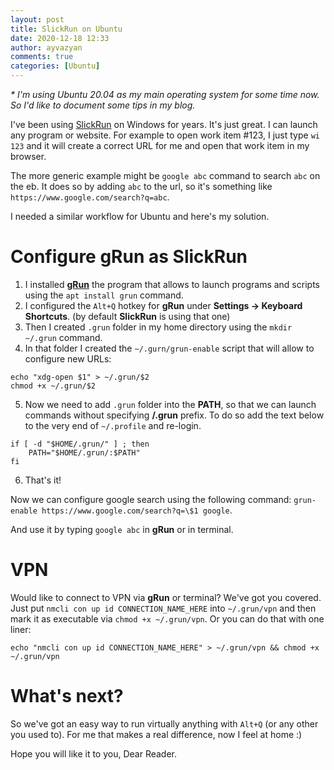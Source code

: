```yaml
---
layout: post
title: SlickRun on Ubuntu
date: 2020-12-18 12:33
author: ayvazyan
comments: true
categories: [Ubuntu]
---
```



*\* I'm using Ubuntu 20.04 as my main operating system for some time now. 
So I'd like to document some tips in my blog.*

I've been using [SlickRun](https://bayden.com/slickrun/) on Windows for years. It's just great. I can launch any program or website. For example to open work item #123, I just type `wi 123` and it will create a correct URL for me and open that work item in my browser.

The more generic example might be `google abc` command to search `abc` on the eb. It does so by adding `abc` to the url, so it's something like `https://www.google.com/search?q=abc`.

I needed a similar workflow for Ubuntu and here's my solution.

# Configure gRun as SlickRun

1. I installed [**gRun**](https://launchpad.net/ubuntu/+source/grun/0.9.3-2) the program that allows to launch programs and scripts using the `apt install grun` command.
2. I configured the `Alt+Q` hotkey for **gRun** under **Settings -> Keyboard Shortcuts**. (by default **SlickRun** is using that one)
3. Then I created `.grun` folder in my home directory using the `mkdir ~/.grun` command.
4. In that folder I created the `~/.gurn/grun-enable` script that will allow to configure new URLs:
```
echo "xdg-open $1" > ~/.grun/$2
chmod +x ~/.grun/$2
```
5. Now we need to add `.grun` folder into the **PATH**, so that we can launch commands without specifying **/.grun** prefix. To do so add the text below to the very end of `~/.profile` and re-login.
```
if [ -d "$HOME/.grun/" ] ; then
    PATH="$HOME/.grun/:$PATH"
fi
```
6. That's it!

Now we can configure google search using the following command:
`grun-enable https://www.google.com/search?q=\$1 google`.

And use it by typing `google abc` in **gRun** or in terminal.

# VPN
Would like to connect to VPN via **gRun** or terminal? We've got you covered. Just put `nmcli con up id CONNECTION_NAME_HERE` into `~/.grun/vpn` and then mark it as executable via `chmod +x ~/.grun/vpn`. 
Or you can do that with one liner:

`echo "nmcli con up id CONNECTION_NAME_HERE" > ~/.grun/vpn && chmod +x ~/.grun/vpn`

# What's next?
So we've got an easy way to run virtually anything with `Alt+Q` (or any other you used to). 
For me that makes a real difference, now I feel at home :)

Hope you will like it to you, Dear Reader.